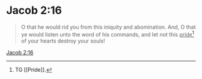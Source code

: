# Jacob 2:16

> O that he would rid you from this iniquity and abomination. And, O that ye would listen unto the word of his commands, and let not this <u>pride</u>[^a] of your hearts destroy your souls!

[Jacob 2:16](https://www.churchofjesuschrist.org/study/scriptures/bofm/jacob/2?lang=eng&id=p16#p16)


[^a]: TG [[Pride]].
